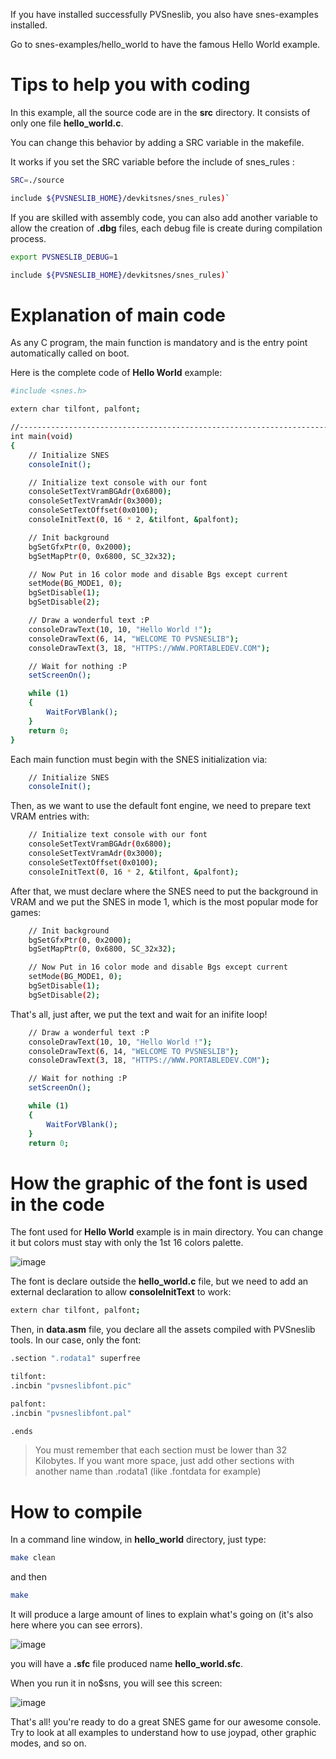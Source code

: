 If you have installed successfully PVSneslib, you also have snes-examples installed.

Go to snes-examples/hello_world to have the famous Hello World example.

# Tips to help you with coding

In this example, all the source code are in the **src** directory. It consists of only one file **hello_world.c**.

You can change this behavior by adding a SRC variable in the makefile.

It works if you set the SRC variable before the include of snes_rules :
```bash
SRC=./source

include ${PVSNESLIB_HOME}/devkitsnes/snes_rules)`
```

If you are skilled with assembly code, you can also add another variable to allow the creation of **.dbg** files, each debug file is create during compilation process.

```bash
export PVSNESLIB_DEBUG=1

include ${PVSNESLIB_HOME}/devkitsnes/snes_rules)`
```

# Explanation of main code

As any C program, the main function is mandatory and is the entry point automatically called on boot.

Here is the complete code of **Hello World** example:

```bash
#include <snes.h>

extern char tilfont, palfont;

//---------------------------------------------------------------------------------
int main(void)
{
    // Initialize SNES
    consoleInit();

    // Initialize text console with our font
    consoleSetTextVramBGAdr(0x6800);
    consoleSetTextVramAdr(0x3000);
    consoleSetTextOffset(0x0100);
    consoleInitText(0, 16 * 2, &tilfont, &palfont);

    // Init background
    bgSetGfxPtr(0, 0x2000);
    bgSetMapPtr(0, 0x6800, SC_32x32);

    // Now Put in 16 color mode and disable Bgs except current
    setMode(BG_MODE1, 0);
    bgSetDisable(1);
    bgSetDisable(2);

    // Draw a wonderful text :P
    consoleDrawText(10, 10, "Hello World !");
    consoleDrawText(6, 14, "WELCOME TO PVSNESLIB");
    consoleDrawText(3, 18, "HTTPS://WWW.PORTABLEDEV.COM");

    // Wait for nothing :P
    setScreenOn();

    while (1)
    {
        WaitForVBlank();
    }
    return 0;
}
```

Each main function must begin with the SNES initialization via:

```bash
    // Initialize SNES
    consoleInit();
```

Then, as we want to use the default font engine, we need to prepare text VRAM entries with:

```bash
    // Initialize text console with our font
    consoleSetTextVramBGAdr(0x6800);
    consoleSetTextVramAdr(0x3000);
    consoleSetTextOffset(0x0100);
    consoleInitText(0, 16 * 2, &tilfont, &palfont);
```

After that, we must declare where the SNES need to put the background in VRAM and we put the SNES in mode 1, which is the most popular mode for games:

```bash
    // Init background
    bgSetGfxPtr(0, 0x2000);
    bgSetMapPtr(0, 0x6800, SC_32x32);

    // Now Put in 16 color mode and disable Bgs except current
    setMode(BG_MODE1, 0);
    bgSetDisable(1);
    bgSetDisable(2);
```

That's all, just after, we put the text and wait for an inifite loop!
    
```bash
    // Draw a wonderful text :P
    consoleDrawText(10, 10, "Hello World !");
    consoleDrawText(6, 14, "WELCOME TO PVSNESLIB");
    consoleDrawText(3, 18, "HTTPS://WWW.PORTABLEDEV.COM");

    // Wait for nothing :P
    setScreenOn();

    while (1)
    {
        WaitForVBlank();
    }
    return 0;
```

# How the graphic of the font is used in the code

The font used for **Hello World** example is in main directory. You can change it but colors must stay with only the 1st 16 colors palette.

![image](https://github.com/alekmaul/pvsneslib/assets/2528347/4110969c-5ab2-4181-9446-8d8fcc27e5e4)

The font is declare outside the **hello_world.c** file, but we need to add an external declaration to allow **consoleInitText**  to work:

```bash
extern char tilfont, palfont;
```

Then, in **data.asm** file, you declare all the assets compiled with PVSneslib tools. In our case, only the font:

```bash
.section ".rodata1" superfree

tilfont:
.incbin "pvsneslibfont.pic"

palfont:
.incbin "pvsneslibfont.pal"

.ends
```
> You must remember that each section must be lower than 32 Kilobytes. If you want more space, just add other sections with another name than .rodata1 (like .fontdata for example)

# How to compile

In a command line window, in **hello_world** directory, just type:

```bash
make clean
```

and then

```bash
make 
```
It will produce a large amount of lines to explain what's going on (it's also here where you can see errors).

![image](https://github.com/alekmaul/pvsneslib/assets/2528347/78dadffa-bc9f-4391-b99c-066325c5c8ce)

you will have a **.sfc** file produced name **hello_world.sfc**.

When you run it in no$sns, you will see this screen:

![image](https://github.com/alekmaul/pvsneslib/assets/2528347/3a8d8d9c-8e23-4f19-a44f-db1221f63f01)

That's all! you're ready to do a great SNES game for our awesome console. Try to look at all examples to understand how to use joypad, other graphic modes, and so on.
